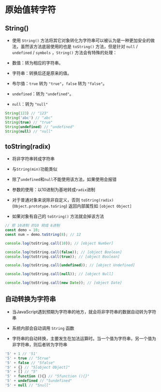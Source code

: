 # 原始值转字符

## String()

*   使用 `String()` 方法将其它对象转化为字符串可以被认为是一种更加安全的做法，虽然该方法底层使用的也是 `toString()` 方法，但是针对 `null` / `undefined` / `symbols` ，`String()` 方法会有特殊的处理：

*   数值：转为相应的字符串。

*   字符串：转换后还是原来的值。

*   布尔值：`true` 转为 `"true"`，`false` 转为 `"false"`。

*   `undefined`：转为 `"undefined"`。

*   `null`：转为 `"null"`

```javascript
String(123) // "123"
String('abc') // "abc"
String(true) // "true"
String(undefined) // "undefined"
String(null) // "null"
```

## toString(radix)

*   将非字符串转成字符串

*   与`String(min)`功能类似

*   除了`undefined`和`null`不能使用该方法，如果使用会报错

*   参数的使用：以10进制为基地转成`radix`进制

*   对于普通对象来说除非自定义，否则 `toString(radix)`(`Object.prototype.toSring`) 返回内部属性如 `[object Object]`

*   如果对象有自己的 `toString()` 方法就会掉该方法

```javascript
// 把 10进制 的10 转成 8进制
const demo = 10;
const num = demo.toString(8); // 12

console.log(toString.call(10)); // [object Number]

console.log(toString.call(false)); // [object Boolean]
console.log(toString.call(true)); // [object Boolean]

console.log(toString.call(undefined)); // [object Undefined]

console.log(toString.call(null)); // [object Null]

console.log(toString.call(new Date)); // [object Date]
```

## 自动转换为字符串

*   当JavaScript遇到预期为字符串的地方，就会将非字符串的数据自动转为字符串

*   系统内部会自动调用 `String` 函数

*   字符串的自动转换，主要发生在加法运算时。当一个值为字符串，另一个值为非字符串，则后者转为字符串

```javascript
'5' + 1 // '51'
'5' + true // "5true"
'5' + false // "5false"
'5' + {} // "5[object Object]"
'5' + [] // "5"
'5' + function (){} // "5function (){}"
'5' + undefined // "5undefined"
'5' + null // "5null"
```
